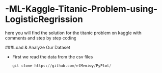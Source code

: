 # -ML-Kaggle-Titanic-Problem-using-LogisticRegrission
here you will find the solution for the titanic problem on kaggle with comments and step by step coding



###Load & Analyze Our Dataset
* First we read the data from the csv files
   ```py
   git clone https://github.com/elMeniwy/PyPlot/
   ```
